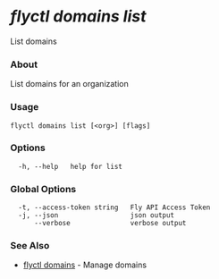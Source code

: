 # _flyctl domains list_

List domains

### About

List domains for an organization

### Usage
~~~
flyctl domains list [<org>] [flags]
~~~

### Options

~~~
  -h, --help   help for list
~~~

### Global Options

~~~
  -t, --access-token string   Fly API Access Token
  -j, --json                  json output
      --verbose               verbose output
~~~

### See Also

* [flyctl domains](/docs/flyctl/domains/)	 - Manage domains


